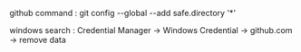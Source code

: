 github command : git config --global --add safe.directory '*'

windows search : Credential Manager -> Windows Credential -> github.com -> remove data